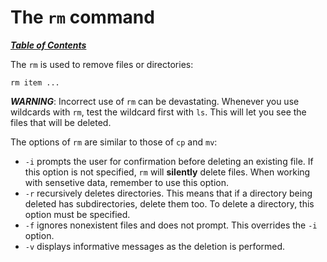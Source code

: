 # The `rm` command

[***Table of Contents***](/README.md)

The `rm` is used to remove files or directories:

    rm item ...

***WARNING***: Incorrect use of `rm` can be devastating. Whenever you use
wildcards with `rm`, test the wildcard first with `ls`. This will let you see
the files that will be deleted.

The options of `rm` are similar to those of `cp` and `mv`:

- `-i` prompts the user for confirmation before deleting an existing file. If
  this option is not specified, `rm` will **silently** delete files. When
  working with sensetive data, remember to use this option.
- `-r` recursively deletes directories. This means that if a directory being
  deleted has subdirectories, delete them too. To delete a directory, this
  option must be specified.
- `-f` ignores nonexistent files and does not prompt. This overrides the `-i`
  option. 
- `-v` displays informative messages as the deletion is performed.
